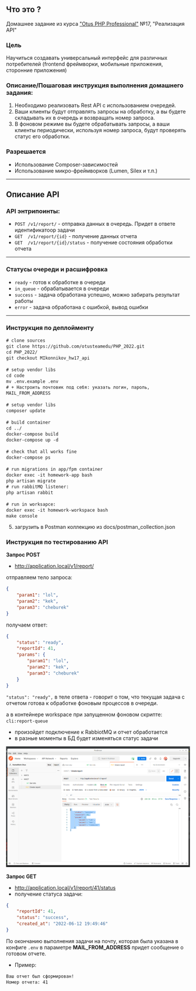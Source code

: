## Что это ?
Домашнее задание из курса ["Otus PHP Professional"](https://fas.st/wRyRs) №17, "Реализация API"

### Цель 
Научиться создавать универсальный интерфейс для различных потребителей 
(frontend фреймворки, мобильные приложения, сторонние приложения)

### Описание/Пошаговая инструкция выполнения домашнего задания:
1. Необходимо реализовать Rest API с использованием очередей.
2. Ваши клиенты будут отправлять запросы на обработку, а вы будете складывать их в очередь и возвращать номер запроса.
3. В фоновом режиме вы будете обрабатывать запросы, а ваши клиенты периодически, используя номер запроса, будут проверять статус его обработки.

### Разрешается
* Использование Composer-зависимостей
* Использование микро-фреймворков (Lumen, Silex и т.п.)

____________

## Описание API

### API энтрипоинты:

- `POST /v1/report/` - отправка данных в очередь. Придет в ответе идентификатоор задачи
- `GET  /v1/report/{id}` - получение данных отчета
- `GET  /v1/report/{id}/status` - получение состояния обработки отчета

____________

### Статусы очереди и расшифровка

- `ready` - готов к обработке в очереди 
- `in_queue` - обрабатывается в очереди
- `success` - задача обработана успешно, можно забирать результат работы
- `error` - задача обработана с ошибкой, вывод ошибки

____________

### Инструкция по деплойменту

```
# clone sources
git clone https://github.com/otusteamedu/PHP_2022.git
cd PHP_2022/
git checkout MIkonnikov_hw17_api

# setup vendor libs
cd code 
mv .env.example .env
# + Настроить почтовик под себя: указать логин, пароль, MAIL_FROM_ADDRESS

# setup vendor libs
composer update

# build container
cd ../
docker-compose build
docker-compose up -d

# check that all works fine
docker-compose ps

# run migrations in app/fpm container
docker exec -it homework-app bash
php artisan migrate
# run rabbitMQ listener:
php artisan rabbit

# run in worksapce:
docker exec -it homework-workspace bash
make console
```

5. загрузить в Postman коллекцию из docs/postman_collection.json

### Инструкция по тестированию API

**Запрос POST** 
- http://application.local/v1/report/

отправляем тело запроса: 

```json
{
    "param1": "lol",
    "param2": "kek",
    "param3": "cheburek"
}
```
получаем ответ:

```json
{
    "status": "ready",
    "reportId": 41,
    "params": {
        "param1": "lol",
        "param2": "kek",
        "param3": "cheburek"
    }
}
```

`"status": "ready",` в теле ответа - говорит о том, 
что текущая задача с отчетом готова к обработке фоновым процессов в очереди. 

а в контейнере workspace при запущенном фоновом скрипте:
`cli:report-queue` 
- произойдет подключение к RabbiotMQ и отчет обработается 
- в разные моменты в БД будет изменяться статус задачи

![docs/postman.png](docs/postman.png)

**Запрос GET** 
- http://application.local/v1/report/41/status 
- получение статуса задачи:

```json
{
    "reportId": 41,
    "status": "success",
    "created_at": "2022-06-12 19:49:46"
}
```

По окончанию выполнения задачи на почту, 
которая была указана в конфиге `.env` 
в параметре **MAIL_FROM_ADDRESS** придет сообщение о готовом отчете.
- Пример: 
```
Ваш отчет был сформирован!
Номер отчета: 41
```